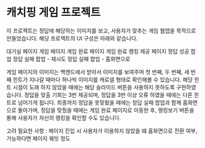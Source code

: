 # 캐치핑 게임 프로젝트

이 프로젝트는 정답에 해당하는 이미지를 보고, 사용자가 맞추는 게임 웹앱을 목적으로 만들었습니다. 해당 프로젝트의 UI 구성은 아래와 같습니다.

대기실 페이지
게임 페이지
게임 완료 페이지
게임 완료 랭킹 제공 페이지
정답 성공 팝업
정답 실패 팝업 - 재시도
정답 실패 팝업 - 홈화면으로

게임 페이지의 이미지는 백엔드에서 받아서 이미지를 보여주며 첫 번째, 두 번째, 세 번째 힌트가 지나갈 때마다 하나씩 이미지를 캐로셀 형태로 확인해볼 수 있습니다. 해당 힌트 시점이 도래 하지 않았을 때에는 해당 슬라이드 버튼을 사용하지 못하도록 구현하였습니다. 정답을 맞출 기회는 3번 제공되며, 정답을 3번 이상 오류 하였을 때에는 다른 힌트로 넘어가게 됩니다. 최종까지 정답을 못맞혔을 때에는 정답 실패 팝업과 함께 홈화면으로 돌아가며, 정답을 맞췄을 때에는 게임 완료 페이지로 이동한 후, 랭킹보기 버튼을 통해 사용자가 자신의 랭킹을 확인할 수도 있습니다.

고려 필요한 사항 : 페이지 진입 시 사용자가 이용하지 않았을 떄 홈화면으로 전환 여부, 가능하다면 페이지 웨잇 정도
